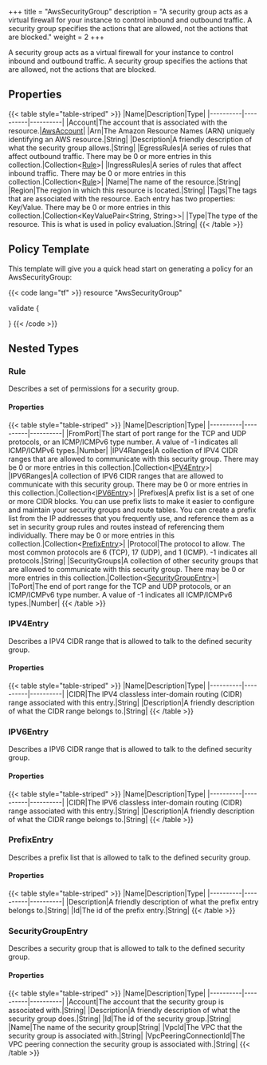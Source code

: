 +++
title = "AwsSecurityGroup"
description = "A security group acts as a virtual firewall for your instance to control inbound and outbound traffic. A security group specifies the actions that are allowed, not the actions that are blocked."
weight = 2
+++

A security group acts as a virtual firewall for your instance to control inbound and outbound traffic. A security group specifies the actions that are allowed, not the actions that are blocked.

## Properties
{{< table style="table-striped" >}}
|Name|Description|Type|
|----------|----------|----------|
|Account|The account that is associated with the resource.|[AwsAccount](/docs/aws/resources/awsaccount/)|
|Arn|The Amazon Resource Names (ARN) uniquely identifying an AWS resource.|String|
|Description|A friendly description of what the security group allows.|String|
|EgressRules|A series of rules that affect outbound traffic. There may be 0 or more entries in this collection.|Collection\<[Rule](#rule)>|
|IngressRules|A series of rules that affect inbound traffic. There may be 0 or more entries in this collection.|Collection\<[Rule](#rule)>|
|Name|The name of the resource.|String|
|Region|The region in which this resource is located.|String|
|Tags|The tags that are associated with the resource. Each entry has two properties: Key/Value. There may be 0 or more entries in this collection.|Collection\<KeyValuePair<String, String>>|
|Type|The type of the resource. This is what is used in policy evaluation.|String|
{{< /table >}}

## Policy Template
This template will give you a quick head start on generating a policy for an AwsSecurityGroup:

{{< code lang="tf" >}}
resource "AwsSecurityGroup"

validate {

}
{{< /code >}}
## Nested Types
### Rule
Describes a set of permissions for a security group.

#### Properties
{{< table style="table-striped" >}}
|Name|Description|Type|
|----------|----------|----------|
|FromPort|The start of port range for the TCP and UDP protocols, or an ICMP/ICMPv6 type number. A value of -1 indicates all ICMP/ICMPv6 types.|Number|
|IPV4Ranges|A collection of IPV4 CIDR ranges that are allowed to communicate with this security group. There may be 0 or more entries in this collection.|Collection\<[IPV4Entry](#ipv4entry)>|
|IPV6Ranges|A collection of IPV6 CIDR ranges that are allowed to communicate with this security group. There may be 0 or more entries in this collection.|Collection\<[IPV6Entry](#ipv6entry)>|
|Prefixes|A prefix list is a set of one or more CIDR blocks. You can use prefix lists to make it easier to configure and maintain your security groups and route tables. You can create a prefix list from the IP addresses that you frequently use, and reference them as a set in security group rules and routes instead of referencing them individually. There may be 0 or more entries in this collection.|Collection\<[PrefixEntry](#prefixentry)>|
|Protocol|The protocol to allow. The most common protocols are 6 (TCP), 17 (UDP), and 1 (ICMP). -1 indicates all protocols.|String|
|SecurityGroups|A collection of other security groups that are allowed to communicate with this security group. There may be 0 or more entries in this collection.|Collection\<[SecurityGroupEntry](#securitygroupentry)>|
|ToPort|The end of port range for the TCP and UDP protocols, or an ICMP/ICMPv6 type number. A value of -1 indicates all ICMP/ICMPv6 types.|Number|
{{< /table >}}

### IPV4Entry
Describes a IPV4 CIDR range that is allowed to talk to the defined security group.

#### Properties
{{< table style="table-striped" >}}
|Name|Description|Type|
|----------|----------|----------|
|CIDR|The IPV4 classless inter-domain routing (CIDR) range associated with this entry.|String|
|Description|A friendly description of what the CIDR range belongs to.|String|
{{< /table >}}

### IPV6Entry
Describes a IPV6 CIDR range that is allowed to talk to the defined security group.

#### Properties
{{< table style="table-striped" >}}
|Name|Description|Type|
|----------|----------|----------|
|CIDR|The IPV6 classless inter-domain routing (CIDR) range associated with this entry.|String|
|Description|A friendly description of what the CIDR range belongs to.|String|
{{< /table >}}

### PrefixEntry
Describes a prefix list that is allowed to talk to the defined security group.

#### Properties
{{< table style="table-striped" >}}
|Name|Description|Type|
|----------|----------|----------|
|Description|A friendly description of what the prefix entry belongs to.|String|
|Id|The id of the prefix entry.|String|
{{< /table >}}

### SecurityGroupEntry
Describes a security group that is allowed to talk to the defined security group.

#### Properties
{{< table style="table-striped" >}}
|Name|Description|Type|
|----------|----------|----------|
|Account|The account that the security group is associated with.|String|
|Description|A friendly description of what the security group does.|String|
|Id|The id of the security group.|String|
|Name|The name of the security group|String|
|VpcId|The VPC that the security group is associated with.|String|
|VpcPeeringConnectionId|The VPC peering connection the security group is associated with.|String|
{{< /table >}}

